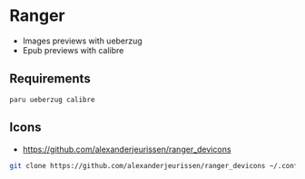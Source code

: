 # Ranger

- Images previews with ueberzug
- Epub previews with calibre

## Requirements

```shell
paru ueberzug calibre
```

## Icons

- https://github.com/alexanderjeurissen/ranger_devicons

```sh
git clone https://github.com/alexanderjeurissen/ranger_devicons ~/.config/ranger/plugins/ranger_devicons
```

